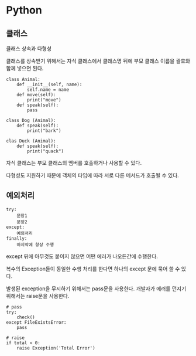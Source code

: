 # Python

## 클래스

클래스 상속과 다형성

클래스를 상속받기 위해서는 자식 클래스에서 클래스명 뒤에 부모 클래스 이름을 괄호와 함께 넣으면 된다.

```
class Animal:
    def __init__(self, name):
        self.name = name
    def move(self):
        print("move")
    def speak(self):
        pass

class Dog (Animal):
    def speak(self):
        print("bark")

clas Duck (Animal):
    def speak(self):
        print("quack")
```

자식 클래스는 부모 클래스의 멤버를 호출하거나 사용할 수 있다.

다형성도 지원하기 때문에 객체의 타입에 따라 서로 다른 메서드가 호출될 수 있다.

## 예외처리

```
try:
    문장1
    문장2
except:
    예외처리
finally:
    마지막에 항상 수행
```

except 뒤에 아무것도 붙이지 않으면 어떤 에러가 나오든간에 수행한다.

복수의 Exception들이 동일한 수행 처리를 한다면 하나의 except 문에 묶어 쓸 수 있다.

발생된 exception을 무시하기 위해서는 pass문을 사용한다. 개발자가 에러를 던지기 위해서는 raise문을 사용한다.

```
# pass
try:
    check()
except FileExistsError:
    pass

# raise
if total < 0:
    raise Exception('Total Error')